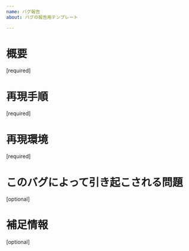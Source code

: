 ```yaml
---
name: バグ報告
about: バグの報告用テンプレート

---
```


# 概要
[required]

# 再現手順
[required]

# 再現環境
[required]

# このバグによって引き起こされる問題
[optional]

# 補足情報
[optional]

